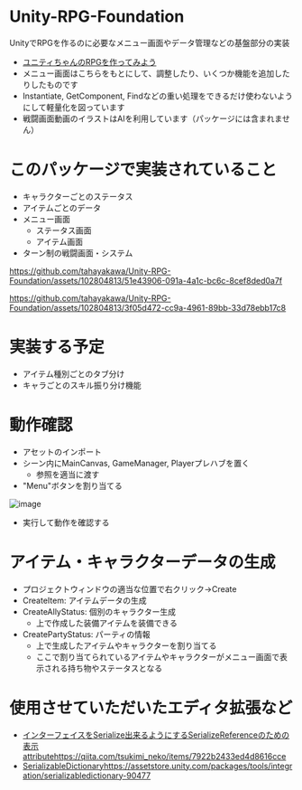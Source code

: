 # Unity-RPG-Foundation
UnityでRPGを作るのに必要なメニュー画面やデータ管理などの基盤部分の実装
- [ユニティちゃんのRPGを作ってみよう](https://gametukurikata.com/category/letstrymakeit/unitychanrpg/page/3)
- メニュー画面はこちらをもとにして、調整したり、いくつか機能を追加したりしたものです
- Instantiate, GetComponent, Findなどの重い処理をできるだけ使わないようにして軽量化を図っています
- 戦闘画面動画のイラストはAIを利用しています（パッケージには含まれません）

# このパッケージで実装されていること
- キャラクターごとのステータス
- アイテムごとのデータ
- メニュー画面
  - ステータス画面
  - アイテム画面
- ターン制の戦闘画面・システム

https://github.com/tahayakawa/Unity-RPG-Foundation/assets/102804813/51e43906-091a-4a1c-bc6c-8cef8ded0a7f


https://github.com/tahayakawa/Unity-RPG-Foundation/assets/102804813/3f05d472-cc9a-4961-89bb-33d78ebb17c8



# 実装する予定
- アイテム種別ごとのタブ分け
- キャラごとのスキル振り分け機能

# 動作確認
- アセットのインポート
- シーン内にMainCanvas, GameManager, Playerプレハブを置く
  - 参照を適当に渡す
- "Menu"ボタンを割り当てる

![image](https://github.com/tahayakawa/Unity-RPG-Foundation/assets/102804813/d9dc1e6d-6f5f-4812-bce2-9750ed8cff44)

- 実行して動作を確認する

# アイテム・キャラクターデータの生成
- プロジェクトウィンドウの適当な位置で右クリック->Create
- CreateItem: アイテムデータの生成
- CreateAllyStatus: 個別のキャラクター生成
  - 上で作成した装備アイテムを装備できる
- CreatePartyStatus: パーティの情報
  - 上で生成したアイテムやキャラクターを割り当てる
  - ここで割り当てられているアイテムやキャラクターがメニュー画面で表示される持ち物やステータスとなる

# 使用させていただいたエディタ拡張など
- [インターフェイスをSerialize出来るようにするSerializeReferenceのための表示attribute](https://qiita.com/tsukimi_neko/items/7922b2433ed4d8616cce
)https://qiita.com/tsukimi_neko/items/7922b2433ed4d8616cce
- [SerializableDictionary](https://assetstore.unity.com/packages/tools/integration/serializabledictionary-90477)https://assetstore.unity.com/packages/tools/integration/serializabledictionary-90477
